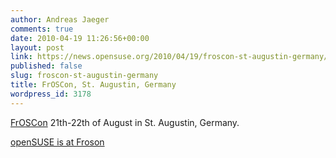 ```yaml
---
author: Andreas Jaeger
comments: true
date: 2010-04-19 11:26:56+00:00
layout: post
link: https://news.opensuse.org/2010/04/19/froscon-st-augustin-germany/
published: false
slug: froscon-st-augustin-germany
title: FrOSCon, St. Augustin, Germany
wordpress_id: 3178
---
```


[FrOSCon](//www.froscon.de) 21th-22th of August in St. Augustin, Germany.

[openSUSE is at Froson](//de.opensuse.org/Veranstaltungen/FrOSCon/2010)
